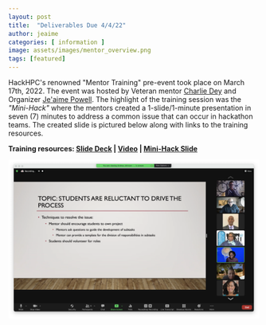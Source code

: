 ```yaml
---
layout: post
title:  "Deliverables Due 4/4/22"
author: jeaime
categories: [ information ]
image: assets/images/mentor_overview.png
tags: [featured]
---
```


HackHPC's renowned "Mentor Training" pre-event took place on March 17th, 2022. The event was hosted by Veteran mentor [Charlie Dey](https://www.linkedin.com/in/charlie-dey-0031317a/) and Organizer [Je'aime Powell](https://www.linkedin.com/in/jeaimehp/). The highlight of the training session was the _"Mini-Hack"_ where the mentors created a 1-slide/1-minute presentation in seven (7) minutes to address a common issue that can occur in hackathon teams. The created slide is pictured below along with links to the training resources. 

**Training resources: [Slide Deck](../assets/../slides/Mentor%20Overview.pdf) | [Video](https://youtu.be/R0kcxZKj8AM) | [Mini-Hack Slide](../assets/images/MiniHack-slide.png)**

![Mini-HAck](../assets/images/MiniHack-slide.png)